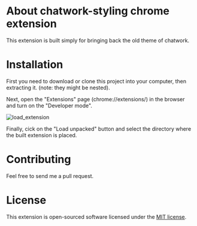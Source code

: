 # About chatwork-styling chrome extension

This extension is built simply for bringing back the old theme of chatwork.

# Installation

First you need to download or clone this project into your computer, then extracting it. (note: they might be nested). 

Next, open the "Extensions" page (chrome://extensions/) in the browser and turn on the "Developer mode".

![load_extension](https://user-images.githubusercontent.com/50188348/75799383-9b53b800-5daa-11ea-81bc-03b9667ffd2d.png)

Finally, cick on the "Load unpacked" button and select the directory where the built extension is placed.

# Contributing

Feel free to send me a pull request.

# License

This extension is open-sourced software licensed under the [MIT license](https://opensource.org/licenses/MIT).
